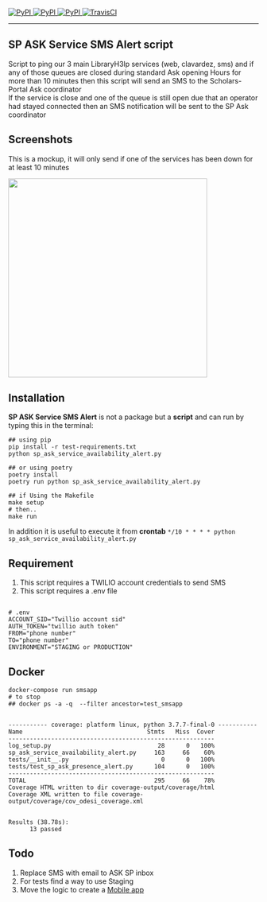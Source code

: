 [
![PyPI](https://img.shields.io/pypi/v/ask_schools.svg)
![PyPI](https://img.shields.io/pypi/pyversions/ask_schools.svg)
![PyPI](https://img.shields.io/github/license/guinslym/ask_schools.svg)
](https://pypi.org/project/ask_schools/)
[![TravisCI](https://travis-ci.org/guinslym/ask_schools.svg?branch=master)](https://travis-ci.org/guinslym/ask_schools)

<hr/>

## SP ASK Service SMS Alert script

<p>
Script to ping our 3  main LibraryH3lp services (web, clavardez, sms) and if any of those queues are closed during standard Ask opening Hours for more than 10 minutes then this script will send an SMS to the Scholars-Portal Ask coordinator
<br/>
If the service is close and one of the queue is still open due that an operator had stayed connected then an SMS notification will be sent to the SP Ask coordinator
</p>


## Screenshots
This is a mockup, it will only send if one of the services has been down for at least 10 minutes
<p float="left">
    <img src="screenshots/result_sms.png" width="400"/>
</p>

## Installation


**SP ASK Service SMS Alert** is not a package but a **script** and can run by typing this in the terminal:

```
## using pip 
pip install -r test-requirements.txt
python sp_ask_service_availability_alert.py

## or using poetry
poetry install 
poetry run python sp_ask_service_availability_alert.py

## if Using the Makefile
make setup 
# then.. 
make run
```
In addition it is useful to execute it from **crontab**
`*/10 * * * * python sp_ask_service_availability_alert.py`


## Requirement
1.  This script requires a TWILIO account credentials to send SMS 
2.  This script requires a .env file 

```text

# .env
ACCOUNT_SID="Twillio account sid"
AUTH_TOKEN="twillio auth token"
FROM="phone number"
TO="phone number"
ENVIRONMENT="STAGING or PRODUCTION"
```

## Docker

```text
docker-compose run smsapp
# to stop
## docker ps -a -q  --filter ancestor=test_smsapp


----------- coverage: platform linux, python 3.7.7-final-0 -----------
Name                                   Stmts   Miss  Cover
----------------------------------------------------------
log_setup.py                              28      0   100%
sp_ask_service_availability_alert.py     163     66    60%
tests/__init__.py                          0      0   100%
tests/test_sp_ask_presence_alert.py      104      0   100%
----------------------------------------------------------
TOTAL                                    295     66    78%
Coverage HTML written to dir coverage-output/coverage/html
Coverage XML written to file coverage-output/coverage/cov_odesi_coverage.xml


Results (38.78s):
      13 passed
```


## Todo

1.  Replace SMS with email to ASK SP inbox
2.  For tests find a way to use Staging
4.  Move the logic to create a [Mobile app](https://github.com/guinslym/sp_ask_dashboard_mobile_app_layout)




